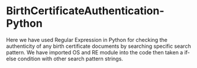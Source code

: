 # BirthCertificateAuthentication-Python
Here we have used Regular Expression in Python for checking the authenticity of any birth certificate documents by searching specific search pattern.
We have imported OS and RE module into the code then taken a if-else condition with other search pattern strings.
